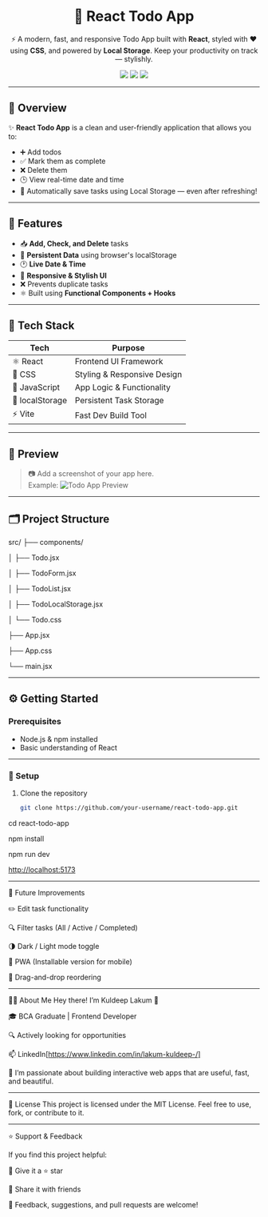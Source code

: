 <h1 align="center">📝 React Todo App</h1>

<p align="center">
  ⚡ A modern, fast, and responsive Todo App built with <strong>React</strong>, styled with ❤️ using <strong>CSS</strong>, and powered by <strong>Local Storage</strong>.  
  Keep your productivity on track — stylishly.
</p>

<p align="center">
  <img src="https://img.shields.io/badge/React-Fast%20&%20Reliable-blue?style=for-the-badge&logo=react" />
 <img src="https://img.shields.io/badge/Mobile--Friendly-green?style=for-the-badge" />
  <img src="https://img.shields.io/badge/Open%20Source-%E2%9C%94-lightgrey?style=for-the-badge" />
</p>

---

## 🌟 Overview

✨ **React Todo App** is a clean and user-friendly application that allows you to:
- ➕ Add todos
- ✅ Mark them as complete
- ❌ Delete them
- 🕒 View real-time date and time
- 💾 Automatically save tasks using Local Storage — even after refreshing!

---

## 🎯 Features

- 📥 **Add, Check, and Delete** tasks
- 💾 **Persistent Data** using browser's localStorage
- 🕐 **Live Date & Time**
- 🌈 **Responsive & Stylish UI**
- ❌ Prevents duplicate tasks
- ⚛️ Built using **Functional Components + Hooks**

---

## 🧰 Tech Stack

| Tech        | Purpose                        |
|-------------|--------------------------------|
| ⚛️ React     | Frontend UI Framework          |
| 🎨 CSS       | Styling & Responsive Design    |
| 🧠 JavaScript | App Logic & Functionality      |
| 💾 localStorage | Persistent Task Storage     |
| ⚡ Vite       | Fast Dev Build Tool            |

---

## 📸 Preview

> 📷 Add a screenshot of your app here.  
> Example:
> ![Todo App Preview](https://github.com/user-attachments/assets/7abe6e6d-524e-42a9-9890-c273caf35472)

---

## 🗂️ Project Structure

src/
├── components/

│ ├── Todo.jsx

│ ├── TodoForm.jsx

│ ├── TodoList.jsx

│ ├── TodoLocalStorage.jsx

│ └── Todo.css

├── App.jsx

├── App.css

└── main.jsx


---

## ⚙️ Getting Started

### Prerequisites


- Node.js & npm installed
- Basic understanding of React

---

### 🔧 Setup


1. Clone the repository  
   ```bash
   git clone https://github.com/your-username/react-todo-app.git
cd react-todo-app

npm install

npm run dev

[http://localhost:5173](http://localhost:5173/TodoApp-React-V19)

---



🚀 Future Improvements

✏️ Edit task functionality

🔍 Filter tasks (All / Active / Completed)

🌗 Dark / Light mode toggle

📱 PWA (Installable version for mobile)

🧲 Drag-and-drop reordering

---

🙋‍♂️ About Me
Hey there! I’m Kuldeep Lakum 👋

🎓 BCA Graduate | Frontend Developer

🔍 Actively looking for opportunities

📫 LinkedIn[https://www.linkedin.com/in/lakum-kuldeep-/]

💬 I’m passionate about building interactive web apps that are useful, fast, and beautiful.

---

📄 License
This project is licensed under the MIT License.
Feel free to use, fork, or contribute to it.

---

⭐ Support & Feedback

If you find this project helpful:

💖 Give it a ⭐ star

🔁 Share it with friends

💬 Feedback, suggestions, and pull requests are welcome!













